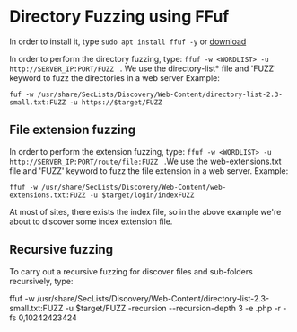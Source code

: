 # Directory Fuzzing using FFuf

In order to install it, type ``` sudo apt install ffuf -y ``` or [download](https://github.com/ffuf/ffuf)

In order to perform the directory fuzzing, type: ```ffuf -w <WORDLIST> -u http://SERVER_IP:PORT/FUZZ ``` .
We use the directory-list* file and 'FUZZ' keyword to fuzz the directories in a web server Example:

```
fuf -w /usr/share/SecLists/Discovery/Web-Content/directory-list-2.3-small.txt:FUZZ -u https://$target/FUZZ

```
 

## File extension fuzzing


In order to perform the extension fuzzing, type: ```ffuf -w <WORDLIST> -u http://SERVER_IP:PORT/route/file:FUZZ ``` 
.We use the web-extensions.txt file and 'FUZZ' keyword to fuzz the file extension in a web server.  Example:

```
ffuf -w /usr/share/SecLists/Discovery/Web-Content/web-extensions.txt:FUZZ -u $target/login/indexFUZZ

```
At most of sites, there exists the index file, so in the above example we're about to discover some index extension file.

## Recursive fuzzing

To carry out a recursive fuzzing for discover files and sub-folders recursively, type:

ffuf -w /usr/share/SecLists/Discovery/Web-Content/directory-list-2.3-small.txt:FUZZ -u $target/FUZZ  -recursion --recursion-depth 3 -e .php -r -fs 0,10242423424
